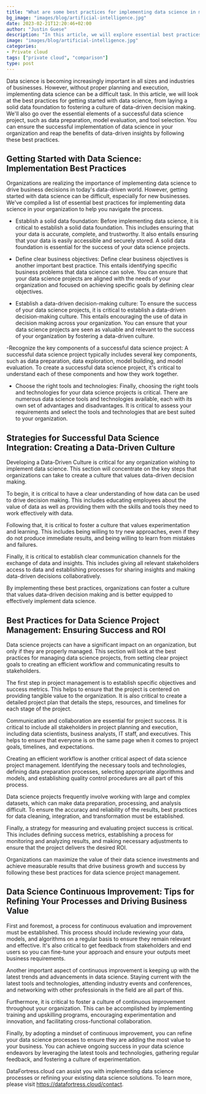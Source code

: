 ```yaml
---
title: "What are some best practices for implementing data science in my organization"
bg_image: "images/blog/artificial-intelligence.jpg"
date: 2023-02-21T12:20:46+02:00
author: "Justin Guese"
description: "In this article, we will explore essential best practices for getting started with data science, from building a strong data foundation to creating a culture of data-driven decision making. We will also discuss the key components of a successful data science project, including data preparation, model evaluation, and tool selection."
image: "images/blog/artificial-intelligence.jpg"
categories:
- Private cloud
tags: ["private cloud", "comparison"]
type: post
---
```



Data science is becoming increasingly important in all sizes and industries of businesses. However, without proper planning and execution, implementing data science can be a difficult task. In this article, we will look at the best practices for getting started with data science, from laying a solid data foundation to fostering a culture of data-driven decision making. We'll also go over the essential elements of a successful data science project, such as data preparation, model evaluation, and tool selection. You can ensure the successful implementation of data science in your organization and reap the benefits of data-driven insights by following these best practices.

## Getting Started with Data Science: Implementation Best Practices

Organizations are realizing the importance of implementing data science to drive business decisions in today's data-driven world. However, getting started with data science can be difficult, especially for new businesses. We've compiled a list of essential best practices for implementing data science in your organization to help you navigate the process.

- Establish a solid data foundation: Before implementing data science, it is critical to establish a solid data foundation. This includes ensuring that your data is accurate, complete, and trustworthy. It also entails ensuring that your data is easily accessible and securely stored. A solid data foundation is essential for the success of your data science projects.

- Define clear business objectives: Define clear business objectives is another important best practice. This entails identifying specific business problems that data science can solve. You can ensure that your data science projects are aligned with the needs of your organization and focused on achieving specific goals by defining clear objectives.

- Establish a data-driven decision-making culture: To ensure the success of your data science projects, it is critical to establish a data-driven decision-making culture. This entails encouraging the use of data in decision making across your organization. You can ensure that your data science projects are seen as valuable and relevant to the success of your organization by fostering a data-driven culture.

-Recognize the key components of a successful data science project: A successful data science project typically includes several key components, such as data preparation, data exploration, model building, and model evaluation. To create a successful data science project, it's critical to understand each of these components and how they work together.

- Choose the right tools and technologies: Finally, choosing the right tools and technologies for your data science projects is critical. There are numerous data science tools and technologies available, each with its own set of advantages and disadvantages. It is critical to assess your requirements and select the tools and technologies that are best suited to your organization.

## Strategies for Successful Data Science Integration: Creating a Data-Driven Culture

Developing a Data-Driven Culture is critical for any organization wishing to implement data science. This section will concentrate on the key steps that organizations can take to create a culture that values data-driven decision making.

To begin, it is critical to have a clear understanding of how data can be used to drive decision making. This includes educating employees about the value of data as well as providing them with the skills and tools they need to work effectively with data.

Following that, it is critical to foster a culture that values experimentation and learning. This includes being willing to try new approaches, even if they do not produce immediate results, and being willing to learn from mistakes and failures.

Finally, it is critical to establish clear communication channels for the exchange of data and insights. This includes giving all relevant stakeholders access to data and establishing processes for sharing insights and making data-driven decisions collaboratively.

By implementing these best practices, organizations can foster a culture that values data-driven decision making and is better equipped to effectively implement data science.

## Best Practices for Data Science Project Management: Ensuring Success and ROI

Data science projects can have a significant impact on an organization, but only if they are properly managed. This section will look at the best practices for managing data science projects, from setting clear project goals to creating an efficient workflow and communicating results to stakeholders.

The first step in project management is to establish specific objectives and success metrics. This helps to ensure that the project is centered on providing tangible value to the organization. It is also critical to create a detailed project plan that details the steps, resources, and timelines for each stage of the project.

Communication and collaboration are essential for project success. It is critical to include all stakeholders in project planning and execution, including data scientists, business analysts, IT staff, and executives. This helps to ensure that everyone is on the same page when it comes to project goals, timelines, and expectations.

Creating an efficient workflow is another critical aspect of data science project management. Identifying the necessary tools and technologies, defining data preparation processes, selecting appropriate algorithms and models, and establishing quality control procedures are all part of this process.

Data science projects frequently involve working with large and complex datasets, which can make data preparation, processing, and analysis difficult. To ensure the accuracy and reliability of the results, best practices for data cleaning, integration, and transformation must be established.

Finally, a strategy for measuring and evaluating project success is critical. This includes defining success metrics, establishing a process for monitoring and analyzing results, and making necessary adjustments to ensure that the project delivers the desired ROI.

Organizations can maximize the value of their data science investments and achieve measurable results that drive business growth and success by following these best practices for data science project management.

## Data Science Continuous Improvement: Tips for Refining Your Processes and Driving Business Value

First and foremost, a process for continuous evaluation and improvement must be established. This process should include reviewing your data, models, and algorithms on a regular basis to ensure they remain relevant and effective. It's also critical to get feedback from stakeholders and end users so you can fine-tune your approach and ensure your outputs meet business requirements.

Another important aspect of continuous improvement is keeping up with the latest trends and advancements in data science. Staying current with the latest tools and technologies, attending industry events and conferences, and networking with other professionals in the field are all part of this.

Furthermore, it is critical to foster a culture of continuous improvement throughout your organization. This can be accomplished by implementing training and upskilling programs, encouraging experimentation and innovation, and facilitating cross-functional collaboration.

Finally, by adopting a mindset of continuous improvement, you can refine your data science processes to ensure they are adding the most value to your business. You can achieve ongoing success in your data science endeavors by leveraging the latest tools and technologies, gathering regular feedback, and fostering a culture of experimentation.

DataFortress.cloud can assist you with implementing data science processes or refining your existing data science solutions. To learn more, please visit https://datafortress.cloud/contact.